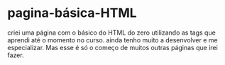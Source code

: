 # pagina-básica-HTML
criei uma página com o básico do HTML do zero utilizando as tags que aprendi até o momento no curso. ainda tenho muito a desenvolver e me especializar. Mas esse é só o começo de muitos outras páginas que irei fazer.
